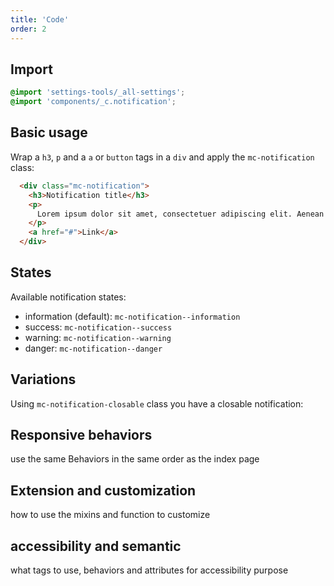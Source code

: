 ```yaml
---
title: 'Code'
order: 2
---
```


## Import

```css
@import 'settings-tools/_all-settings';
@import 'components/_c.notification';
```

## Basic usage

Wrap a `h3`, `p` and a `a` or `button` tags in a `div` and apply the `mc-notification` class:

```html
  <div class="mc-notification">
    <h3>Notification title</h3>
    <p>
      Lorem ipsum dolor sit amet, consectetuer adipiscing elit. Aenean commodo ligula eget dolor. Aenean massa.
    </p>
    <a href="#">Link</a>
  </div>
```

<preview path="src/pages/Components/Notification/previews/notification"></preview>

## States

Available notification states:
 - information (default): `mc-notification--information`
 - success: `mc-notification--success`
 - warning: `mc-notification--warning`
 - danger: `mc-notification--danger`

<preview path="src/pages/Components/Notification/previews/notification-states"></preview>

## Variations

Using `mc-notification-closable` class you have a closable notification:

<preview path="src/pages/Components/Notification/previews/notification-variations"></preview>

## Responsive behaviors

use the same Behaviors in the same order as the index page

## Extension and customization

how to use the mixins and function to customize

## accessibility and semantic

what tags to use, behaviors and attributes for accessibility purpose